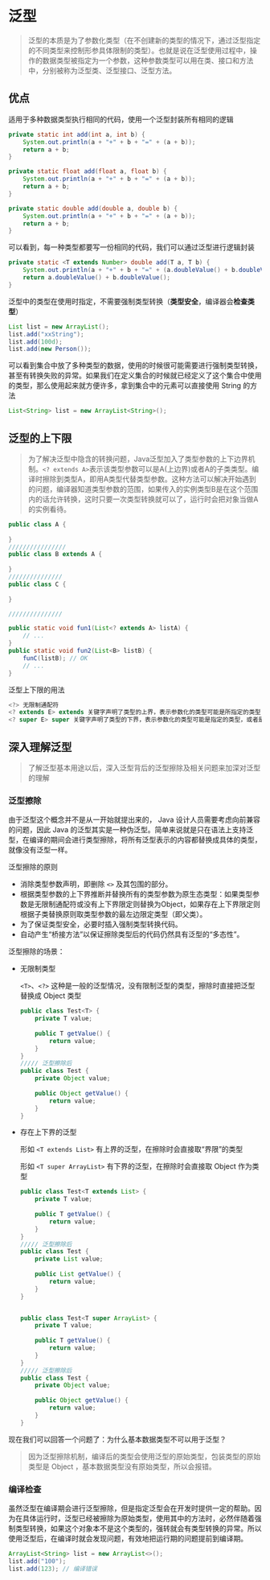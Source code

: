 # 泛型

> 泛型的本质是为了参数化类型（在不创建新的类型的情况下，通过泛型指定的不同类型来控制形参具体限制的类型）。也就是说在泛型使用过程中，操作的数据类型被指定为一个参数，这种参数类型可以用在类、接口和方法中，分别被称为泛型类、泛型接口、泛型方法。



## 优点

适用于多种数据类型执行相同的代码，使用一个泛型封装所有相同的逻辑

```java
private static int add(int a, int b) {
    System.out.println(a + "+" + b + "=" + (a + b));
    return a + b;
}

private static float add(float a, float b) {
    System.out.println(a + "+" + b + "=" + (a + b));
    return a + b;
}

private static double add(double a, double b) {
    System.out.println(a + "+" + b + "=" + (a + b));
    return a + b;
}
```

可以看到，每一种类型都要写一份相同的代码，我们可以通过泛型进行逻辑封装

```java
private static <T extends Number> double add(T a, T b) {
    System.out.println(a + "+" + b + "=" + (a.doubleValue() + b.doubleValue()));
    return a.doubleValue() + b.doubleValue();
}
```



泛型中的类型在使用时指定，不需要强制类型转换（**类型安全**，编译器会**检查类型**）

```java
List list = new ArrayList();
list.add("xxString");
list.add(100d);
list.add(new Person());
```

可以看到集合中放了多种类型的数据，使用的时候很可能需要进行强制类型转换，甚至有转换失败的异常。如果我们在定义集合的时候就已经定义了这个集合中使用的类型，那么使用起来就方便许多，拿到集合中的元素可以直接使用 String 的方法

```java
List<String> list = new ArrayList<String>();
```



## 泛型的上下限

> 为了解决泛型中隐含的转换问题，Java泛型加入了类型参数的上下边界机制。`<? extends A>`表示该类型参数可以是A(上边界)或者A的子类类型。编译时擦除到类型A，即用A类型代替类型参数。这种方法可以解决开始遇到的问题，编译器知道类型参数的范围，如果传入的实例类型B是在这个范围内的话允许转换，这时只要一次类型转换就可以了，运行时会把对象当做A的实例看待。

```java
public class A {
    
}
////////////////
public class B extends A {
    
}
///////////////
public class C {
    
}

///////////////

public static void fun1(List<? extends A> listA) {
    // ...          
}
public static void fun2(List<B> listB) {
    funC(listB); // OK
    // ...             
}

```



泛型上下限的用法

```java
<?> 无限制通配符
<? extends E> extends 关键字声明了类型的上界，表示参数化的类型可能是所指定的类型，或者是此类型的子类
<? super E> super 关键字声明了类型的下界，表示参数化的类型可能是指定的类型，或者是此类型的父类
```



## 深入理解泛型

> 了解泛型基本用途以后，深入泛型背后的泛型擦除及相关问题来加深对泛型的理解

### 泛型擦除

由于泛型这个概念并不是从一开始就提出来的， Java 设计人员需要考虑向前兼容的问题，因此 Java 的泛型其实是一种伪泛型。简单来说就是只在语法上支持泛型，在编译的期间会进行类型擦除，将所有泛型表示的内容都替换成具体的类型，就像没有泛型一样。

泛型擦除的原则

- 消除类型参数声明，即删除 `<>` 及其包围的部分。
- 根据类型参数的上下界推断并替换所有的类型参数为原生态类型：如果类型参数是无限制通配符或没有上下界限定则替换为Object，如果存在上下界限定则根据子类替换原则取类型参数的最左边限定类型（即父类）。
- 为了保证类型安全，必要时插入强制类型转换代码。
- 自动产生“桥接方法”以保证擦除类型后的代码仍然具有泛型的“多态性”。

泛型擦除的场景：

- 无限制类型

  `<T>`、`<?>` 这种是一般的泛型情况，没有限制泛型的类型，擦除时直接把泛型替换成 Object 类型

  ```java
  public class Test<T> {
      private T value;
      
      public T getValue() {
          return value;
      }
  }
  ///// 泛型擦除后
  public class Test {
      private Object value;
      
      public Object getValue() {
          return value;
      }
  }
  ```

- 存在上下界的泛型

  形如 `<T extends List>` 有上界的泛型，在擦除时会直接取“界限”的类型

  形如 `<T super ArrayList>`  有下界的泛型，在擦除时会直接取 Object 作为类型

  ```java
  public class Test<T extends List> {
      private T value;
      
      public T getValue() {
          return value;
      }
  }
  ///// 泛型擦除后
  public class Test {
      private List value;
      
      public List getValue() {
          return value;
      }
  }
  
  
  public class Test<T super ArrayList> {
      private T value;
      
      public T getValue() {
          return value;
      }
  }
  ///// 泛型擦除后
  public class Test {
      private Object value;
      
      public Object getValue() {
          return value;
      }
  }
  ```



现在我们可以回答一个问题了：为什么基本数据类型不可以用于泛型？

> 因为泛型擦除机制，编译后的类型会使用泛型的原始类型，包装类型的原始类型是 Object ，基本数据类型没有原始类型，所以会报错。



### 编译检查

虽然泛型在编译期会进行泛型擦除，但是指定泛型会在开发时提供一定的帮助。因为在具体运行时，泛型已经被擦除为原始类型，使用其中的方法时，必然伴随着强制类型转换，如果这个对象本不是这个类型的，强转就会有类型转换的异常。所以使用泛型后，在编译时就会发现问题，有效地把运行期的问题提前到编译期。

```java
ArrayList<String> list = new ArrayList<>();  
list.add("100");  
list.add(123); // 编译错误
```

